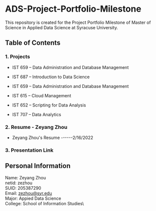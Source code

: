 # ADS-Project-Portfolio-Milestone
This repository is created for the Project Portfolio Milestone of Master of Science in Applied Data Science at Syracuse University. 

## Table of Contents
### 1. Projects
* IST 659 – Data Administration and Database Management

* IST 687 – Introduction to Data Science

* IST 659 – Data Administration and Database Management

* IST 615 – Cloud Management

* IST 652 – Scripting for Data Analysis

* IST 707 – Data Analytics
### 2. Resume - Zeyang Zhou
* Zeyang Zhou's Resume ------2/16/2022

### 3. Presentation Link



## Personal Information
Name: Zeyang Zhou\
netid: zezhou\
SUID: 205387290\
Email: zezhou@syr.edu\
Major: Appied Data Science\
College: School of Information Studies\
